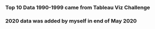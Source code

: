 ### Top 10 Data 1990-1999 came from Tableau Viz Challenge
### 2020 data was added by myself in end of May 2020
